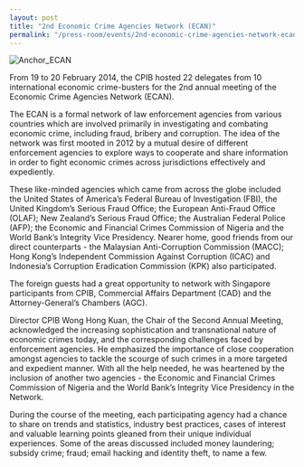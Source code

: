 ```yaml
---
layout: post
title: "2nd Economic Crime Agencies Network (ECAN)"
permalink: "/press-room/events/2nd-economic-crime-agencies-network-ecan"
---
```

![Anchor_ECAN](https://user-images.githubusercontent.com/84945723/124113879-80787d00-da9e-11eb-9568-83792c24ee17.jpg)

From 19 to 20 February 2014, the CPIB hosted 22 delegates from 10 international economic crime-busters for the 2nd annual meeting of the Economic Crime Agencies Network (ECAN).

The ECAN is a formal network of law enforcement agencies from various countries which are involved primarily in investigating and combating economic crime, including fraud, bribery and corruption. The idea of the network was first mooted in 2012 by a mutual desire of different enforcement agencies to explore ways to cooperate and share information in order to fight economic crimes across jurisdictions effectively and expediently.

These like-minded agencies which came from across the globe included the United States of America’s Federal Bureau of Investigation (FBI), the United Kingdom’s Serious Fraud Office; the European Anti-Fraud Office (OLAF); New Zealand’s Serious Fraud Office; the Australian Federal Police (AFP); the Economic and Financial Crimes Commission of Nigeria and the World Bank’s Integrity Vice Presidency. Nearer home, good friends from our direct counterparts - the Malaysian Anti-Corruption Commission (MACC); Hong Kong’s Independent Commission Against Corruption (ICAC) and Indonesia’s Corruption Eradication Commission (KPK) also participated.

The foreign guests had a great opportunity to network with Singapore participants from CPIB, Commercial Affairs Department (CAD) and the Attorney-General’s Chambers (AGC).

Director CPIB Wong Hong Kuan, the Chair of the Second Annual Meeting, acknowledged the increasing sophistication and transnational nature of economic crimes today, and the corresponding challenges faced by enforcement agencies.  He emphasized the importance of close cooperation amongst agencies to tackle the scourge of such crimes in a more targeted and expedient manner. With all the help needed, he was heartened by the inclusion of another two agencies - the Economic and Financial Crimes Commission of Nigeria and the World Bank’s Integrity Vice Presidency in the Network.

During the course of the meeting, each participating agency had a chance to share on trends and statistics, industry best practices, cases of interest and valuable learning points gleaned from their unique individual experiences. Some of the areas discussed included money laundering; subsidy crime; fraud; email hacking and identity theft, to name a few.
